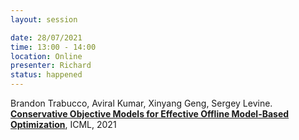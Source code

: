 ```yaml
---
layout: session

date: 28/07/2021
time: 13:00 - 14:00
location: Online
presenter: Richard
status: happened
---
```

Brandon Trabucco, Aviral Kumar, Xinyang Geng, Sergey Levine.
**[Conservative Objective Models for Effective Offline Model-Based Optimization](
papers/0071-conservative-objective-models-for-effective-offline-model-based-optimization)**,
ICML,
2021
